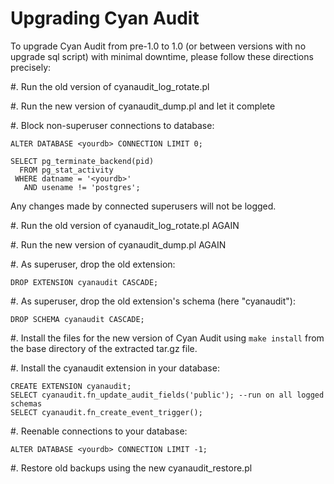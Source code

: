 Upgrading Cyan Audit
====================

To upgrade Cyan Audit from pre-1.0 to 1.0 (or between versions with no upgrade
sql script) with minimal downtime, please follow these directions precisely:

#. Run the old version of cyanaudit_log_rotate.pl

#. Run the new version of cyanaudit_dump.pl and let it complete

#. Block non-superuser connections to database: 

    ALTER DATABASE <yourdb> CONNECTION LIMIT 0;
    
    SELECT pg_terminate_backend(pid)
      FROM pg_stat_activity
     WHERE datname = '<yourdb>'
       AND usename != 'postgres';

   Any changes made by connected superusers will not be logged.

#. Run the old version of cyanaudit_log_rotate.pl AGAIN

#. Run the new version of cyanaudit_dump.pl AGAIN 

#. As superuser, drop the old extension:

    DROP EXTENSION cyanaudit CASCADE;

#. As superuser, drop the old extension's schema (here "cyanaudit"):

    DROP SCHEMA cyanaudit CASCADE;

#. Install the files for the new version of Cyan Audit using `make install` from
   the base directory of the extracted tar.gz file.

#. Install the cyanaudit extension in your database:
    
    CREATE EXTENSION cyanaudit;
    SELECT cyanaudit.fn_update_audit_fields('public'); --run on all logged schemas
    SELECT cyanaudit.fn_create_event_trigger();

#. Reenable connections to your database:

    ALTER DATABASE <yourdb> CONNECTION LIMIT -1;

#. Restore old backups using the new cyanaudit_restore.pl
    

